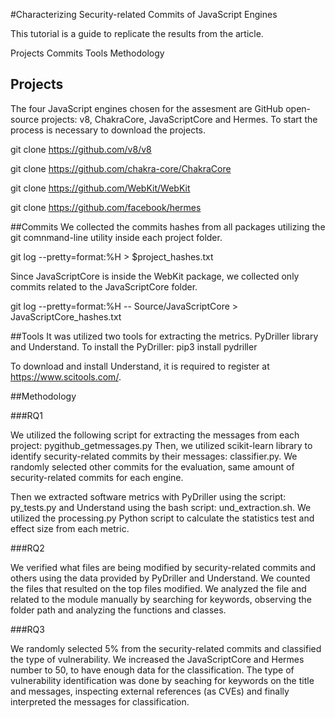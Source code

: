 #Characterizing Security-related Commits of JavaScript Engines

This tutorial is a guide to replicate the results from the article. 

Projects
Commits
Tools
Methodology

## Projects	
The four JavaScript engines chosen for the assesment are GitHub open-source projects: v8, ChakraCore, JavaScriptCore and Hermes. 
To start the process is necessary to download the projects.

git clone https://github.com/v8/v8

git clone https://github.com/chakra-core/ChakraCore

git clone https://github.com/WebKit/WebKit

git clone https://github.com/facebook/hermes

##Commits
We collected the commits hashes from all packages utilizing the git comnmand-line utility inside each project folder.

git log --pretty=format:%H > $project_hashes.txt

Since JavaScriptCore is inside the WebKit package, we collected only commits related to the JavaScriptCore folder.

git log --pretty=format:%H -- Source/JavaScriptCore > JavaScriptCore_hashes.txt

##Tools
It was utilized two tools for extracting the metrics. PyDriller library and Understand.
To install the PyDriller: pip3 install pydriller

To download and install Understand, it is required to register at https://www.scitools.com/.

##Methodology

###RQ1

We utilized the following script for extracting the messages from each project: pygithub_getmessages.py
Then, we utilized scikit-learn library to identify security-related commits by their messages: classifier.py. We randomly selected other commits for the evaluation, same amount of security-related commits for each engine.

Then we extracted software metrics with PyDriller using the script: py_tests.py and Understand using the bash script: und_extraction.sh. We utilized the processing.py Python script to calculate the statistics test and effect size from each metric.

###RQ2

We verified what files are being modified by security-related commits and others using the data provided by PyDriller and Understand. We counted the files that resulted on the top files modified. We analyzed the file and related to the module manually by searching for keywords, observing the folder path and analyzing the functions and classes.

###RQ3

We randomly selected 5% from the security-related commits and classified the type of vulnerability. We increased the JavaScriptCore and Hermes number to 50, to have enough data for the classification. The type of vulnerability identification was done by seaching for keywords on the title and messages, inspecting external references (as CVEs) and finally interpreted the messages for classification.
